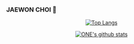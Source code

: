 ### JAEWON CHOI 👋

<div align="center">
    
  [![Top Langs](https://github-readme-stats.vercel.app/api/top-langs/?username=choi-jaewon&layout=compact&theme=great-gatsby)](https://github.com/anuraghazra/github-readme-stats)
  
</div>
<div align="center">
    
  [![ONE's github stats](https://github-readme-stats.vercel.app/api?username=choi-jaewon&show_icons=true&theme=great-gatsby)](https://github.com/choi-jaewon/github-readme-stats)

</div>


<!--
**choi-jaewon/choi-jaewon** is a ✨ _special_ ✨ repository because its `README.md` (this file) appears on your GitHub profile.

Here are some ideas to get you started:

- 🔭 I’m currently working on ...
- 🌱 I’m currently learning ...
- 👯 I’m looking to collaborate on ...
- 🤔 I’m looking for help with ...
- 💬 Ask me about ...
- 📫 How to reach me: ...
- 😄 Pronouns: ...
- ⚡ Fun fact: ...
-->
